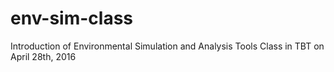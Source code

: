 # env-sim-class
Introduction of Environmental Simulation and Analysis Tools
Class in TBT on April 28th, 2016

